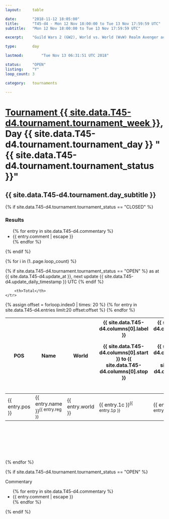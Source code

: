 ```yaml
---
layout: 	table

date: 		"2018-11-12 18:05:00"
title: 		"T45-d4 - Mon 12 Nov 18:00:00 to Tue 13 Nov 17:59:59 UTC"
subtitle: 	"Mon 12 Nov 18:00:00 to Tue 13 Nov 17:59:59 UTC"

excerpt:    "Guild Wars 2 (GW2), World vs. World (WvW) Realm Avenger achivement Tournament. \"Every Kill Counts\""

type:       day

lastmod: 		"Tue Nov 13 06:31:51 UTC 2018"

status:     "OPEN"
listing:    "Y"
loop_count: 3

category: 	tournaments

---
```

<div class="table_header">
    <h1><a href="{{ site.data.T45-d4.tournament.week_url }}">Tournament {{ site.data.T45-d4.tournament.tournament_week }}</a>, Day {{ site.data.T45-d4.tournament.tournament_day }} "{{ site.data.T45-d4.tournament.tournament_status }}"</h1>
    <h2>{{ site.data.T45-d4.tournament.day_subtitle }}</h2> 
</div>

{% if site.data.T45-d4.tournament.tournament_status == "CLOSED" %} 
<div class="commentary">
  <h3>Results</h3>
  <ul>
    {% for entry in site.data.T45-d4.commentary %}
    <li class="commentary_list">{{ entry.comment | escape }}</li>
    {% endfor %}
  </ul>
</div>
{% endif %}


{% for i in (1..page.loop_count) %}

{% if site.data.T45-d4.tournament.tournament_status == "OPEN" %} 
<span class="table_nextupdate">as at {{ site.data.T45-d4.update_at }}, next update {{ site.data.T45-d4.update_daily_timestamp }} UTC</span> 
{% endif %}

<table class="day_table">
  <colgroup>
    <col style="width:18px">
    <col style="width:55px">
    <col style="width:55px">
    <col style="width:12px">
    <col style="width:12px">
    <col style="width:12px">
    <col style="width:12px">
    <col style="width:12px">
    <col style="width:12px">
    <col style="width:12px">
    <col style="width:12px">
    <col style="width:12px">
    <col style="width:12px">
    <col style="width:12px">
    <col style="width:12px">
    <col style="width:12px">
    <col style="width:12px">
    <col style="width:12px">
    <col style="width:12px">
    <col style="width:12px">
    <col style="width:12px">
    <col style="width:12px">
    <col style="width:12px">
    <col style="width:12px">
    <col style="width:12px">
    <col style="width:12px">
    <col style="width:12px">
    <col style="width:18px">
  </colgroup>  
  <thead>
    <tr>
        <th>POS</th>
        <th class="AlignLeft">Name</th>
        <th class="AlignLeft">World</th>

<th><div class="label">{{ site.data.T45-d4.columns[0].label }}<p class="onhover">{{ site.data.T45-d4.columns[0].start }} to {{ site.data.T45-d4.columns[0].stop }}</p></div>​</th>
<th><div class="label">{{ site.data.T45-d4.columns[1].label }}<p class="onhover">{{ site.data.T45-d4.columns[1].start }} to {{ site.data.T45-d4.columns[1].stop }}</p></div>​</th>
<th><div class="label">{{ site.data.T45-d4.columns[2].label }}<p class="onhover">{{ site.data.T45-d4.columns[2].start }} to {{ site.data.T45-d4.columns[2].stop }}</p></div>​</th>
<th><div class="label">{{ site.data.T45-d4.columns[3].label }}<p class="onhover">{{ site.data.T45-d4.columns[3].start }} to {{ site.data.T45-d4.columns[3].stop }}</p></div>​</th>
<th><div class="label">{{ site.data.T45-d4.columns[4].label }}<p class="onhover">{{ site.data.T45-d4.columns[4].start }} to {{ site.data.T45-d4.columns[4].stop }}</p></div>​</th>
<th><div class="label">{{ site.data.T45-d4.columns[5].label }}<p class="onhover">{{ site.data.T45-d4.columns[5].start }} to {{ site.data.T45-d4.columns[5].stop }}</p></div>​</th>
<th><div class="label">{{ site.data.T45-d4.columns[6].label }}<p class="onhover">{{ site.data.T45-d4.columns[6].start }} to {{ site.data.T45-d4.columns[6].stop }}</p></div>​</th>
<th><div class="label">{{ site.data.T45-d4.columns[7].label }}<p class="onhover">{{ site.data.T45-d4.columns[7].start }} to {{ site.data.T45-d4.columns[7].stop }}</p></div>​</th>
<th><div class="label">{{ site.data.T45-d4.columns[8].label }}<p class="onhover">{{ site.data.T45-d4.columns[8].start }} to {{ site.data.T45-d4.columns[8].stop }}</p></div>​</th>
<th><div class="label">{{ site.data.T45-d4.columns[9].label }}<p class="onhover">{{ site.data.T45-d4.columns[9].start }} to {{ site.data.T45-d4.columns[9].stop }}</p></div>​</th>
<th><div class="label">{{ site.data.T45-d4.columns[10].label }}<p class="onhover">{{ site.data.T45-d4.columns[10].start }} to {{ site.data.T45-d4.columns[10].stop }}</p></div>​</th>

<th><div class="label">{{ site.data.T45-d4.columns[11].label }}<p class="onhover">{{ site.data.T45-d4.columns[11].start }} to {{ site.data.T45-d4.columns[11].stop }}</p></div>​</th>
<th><div class="label">{{ site.data.T45-d4.columns[12].label }}<p class="onhover">{{ site.data.T45-d4.columns[12].start }} to {{ site.data.T45-d4.columns[12].stop }}</p></div>​</th>
<th><div class="label">{{ site.data.T45-d4.columns[13].label }}<p class="onhover">{{ site.data.T45-d4.columns[13].start }} to {{ site.data.T45-d4.columns[13].stop }}</p></div>​</th>
<th><div class="label">{{ site.data.T45-d4.columns[14].label }}<p class="onhover">{{ site.data.T45-d4.columns[14].start }} to {{ site.data.T45-d4.columns[14].stop }}</p></div>​</th>
<th><div class="label">{{ site.data.T45-d4.columns[15].label }}<p class="onhover">{{ site.data.T45-d4.columns[15].start }} to {{ site.data.T45-d4.columns[15].stop }}</p></div>​</th>
<th><div class="label">{{ site.data.T45-d4.columns[16].label }}<p class="onhover">{{ site.data.T45-d4.columns[16].start }} to {{ site.data.T45-d4.columns[16].stop }}</p></div>​</th>
<th><div class="label">{{ site.data.T45-d4.columns[17].label }}<p class="onhover">{{ site.data.T45-d4.columns[17].start }} to {{ site.data.T45-d4.columns[17].stop }}</p></div>​</th>
<th><div class="label">{{ site.data.T45-d4.columns[18].label }}<p class="onhover">{{ site.data.T45-d4.columns[18].start }} to {{ site.data.T45-d4.columns[18].stop }}</p></div>​</th>
<th><div class="label">{{ site.data.T45-d4.columns[19].label }}<p class="onhover">{{ site.data.T45-d4.columns[19].start }} to {{ site.data.T45-d4.columns[19].stop }}</p></div>​</th>
<th><div class="label">{{ site.data.T45-d4.columns[20].label }}<p class="onhover">{{ site.data.T45-d4.columns[20].start }} to {{ site.data.T45-d4.columns[20].stop }}</p></div>​</th>

<th><div class="label">{{ site.data.T45-d4.columns[21].label }}<p class="onhover">{{ site.data.T45-d4.columns[21].start }} to {{ site.data.T45-d4.columns[21].stop }}</p></div>​</th>
<th><div class="label">{{ site.data.T45-d4.columns[22].label }}<p class="onhover">{{ site.data.T45-d4.columns[22].start }} to {{ site.data.T45-d4.columns[22].stop }}</p></div>​</th>
<th><div class="label">{{ site.data.T45-d4.columns[23].label }}<p class="onhover">{{ site.data.T45-d4.columns[23].start }} to {{ site.data.T45-d4.columns[23].stop }}</p></div>​</th>

        <th>Total</th>
    </tr>
  </thead>
  {% assign offset = forloop.index0 | times: 20 %}
<tbody>
{% for entry in site.data.T45-d4.entries limit:20 offset:offset %}
  <tr>
    <td class="pl{{ entry.pos }}">{{ entry.pos }}</td>
    <td class="AlignLeft">{{ entry.name }}<sup>{{ entry.reg }}</sup></td>
    <td class="AlignLeft">{{ entry.world }}</td>
    <td class="pl{{ entry.1p }}">{{ entry.1c }}<sup>{{ entry.1p }}</sup></td>
    <td class="pl{{ entry.2p }}">{{ entry.2c }}<sup>{{ entry.2p }}</sup></td>
    <td class="pl{{ entry.3p }}">{{ entry.3c }}<sup>{{ entry.3p }}</sup></td>
    <td class="pl{{ entry.4p }}">{{ entry.4c }}<sup>{{ entry.4p }}</sup></td>
    <td class="pl{{ entry.5p }}">{{ entry.5c }}<sup>{{ entry.5p }}</sup></td>
    <td class="pl{{ entry.6p }}">{{ entry.6c }}<sup>{{ entry.6p }}</sup></td>
    <td class="pl{{ entry.7p }}">{{ entry.7c }}<sup>{{ entry.7p }}</sup></td>
    <td class="pl{{ entry.8p }}">{{ entry.8c }}<sup>{{ entry.8p }}</sup></td>
    <td class="pl{{ entry.9p }}">{{ entry.9c }}<sup>{{ entry.9p }}</sup></td>
    <td class="pl{{ entry.10p }}">{{ entry.10c }}<sup>{{ entry.10p }}</sup></td>
    <td class="pl{{ entry.11p }}">{{ entry.11c }}<sup>{{ entry.11p }}</sup></td>
    <td class="pl{{ entry.12p }}">{{ entry.12c }}<sup>{{ entry.12p }}</sup></td>
    <td class="pl{{ entry.13p }}">{{ entry.13c }}<sup>{{ entry.13p }}</sup></td>
    <td class="pl{{ entry.14p }}">{{ entry.14c }}<sup>{{ entry.14p }}</sup></td>
    <td class="pl{{ entry.15p }}">{{ entry.15c }}<sup>{{ entry.15p }}</sup></td>
    <td class="pl{{ entry.16p }}">{{ entry.16c }}<sup>{{ entry.16p }}</sup></td>
    <td class="pl{{ entry.17p }}">{{ entry.17c }}<sup>{{ entry.17p }}</sup></td>
    <td class="pl{{ entry.18p }}">{{ entry.18c }}<sup>{{ entry.18p }}</sup></td>
    <td class="pl{{ entry.19p }}">{{ entry.19c }}<sup>{{ entry.19p }}</sup></td>
    <td class="pl{{ entry.20p }}">{{ entry.20c }}<sup>{{ entry.20p }}</sup></td>
    <td class="pl{{ entry.21p }}">{{ entry.21c }}<sup>{{ entry.21p }}</sup></td>
    <td class="pl{{ entry.22p }}">{{ entry.22c }}<sup>{{ entry.22p }}</sup></td>
    <td class="pl{{ entry.23p }}">{{ entry.23c }}<sup>{{ entry.23p }}</sup></td>
    <td class="pl{{ entry.24p }}">{{ entry.24c }}<sup>{{ entry.24p }}</sup></td>
    <td>{{ entry.total }}</td>
  </tr>
{% endfor %}  
</tbody>
</table>
<div class="leaderboard">
  <script async src="//pagead2.googlesyndication.com/pagead/js/adsbygoogle.js"></script>
  <!-- 728x90 -->
  <ins class="adsbygoogle"
       style="display:inline-block;width:728px;height:90px"
       data-ad-client="ca-pub-3274917281288240"
       data-ad-slot="3870538733"></ins>
  <script>
  (adsbygoogle = window.adsbygoogle || []).push({});
  </script>    
</div>
<br />
{% endfor %}

{% if site.data.T45-d4.tournament.tournament_status == "OPEN" %} 
<div class="commentary">
  <span class="commentary_title">Commentary</span>
  <ul>
    {% for entry in site.data.T45-d4.commentary %}
    <li class="commentary_list">{{ entry.comment | escape }}</li>
    {% endfor %}
  </ul>
</div>
{% endif %}


